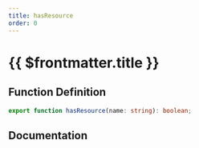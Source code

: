 ```yaml
---
title: hasResource
order: 0
---
```


# {{ $frontmatter.title }}

## Function Definition

```ts
export function hasResource(name: string): boolean;
```

## Documentation

<!--@include: ./parts/hasResource.md-->
